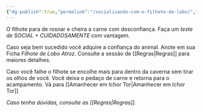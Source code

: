 ```yaml
---
{"dg-publish":true,"permalink":"/socializando-com-o-filhote-de-lobo/","tags":["RPG/livro-jogo/Draegeni/story-points"],"created":"2024-12-18T16:39:50.814-05:00","updated":"2024-12-20T10:40:48.329-05:00"}
---
```



O filhote para de rosnar e cheira a carne com desconfiança. Faça um *teste de SOCIAL + CUIDADOSAMENTE* com vantagem.

Caso seja bem sucedido você adquire a confiança do animal. Anote em sua Ficha *Filhote de Lobo Atroz*. Consulte a sessão de [[Regras\|Regras]] para maiores detalhes.

Caso você falhe o filhote se encolhe mais para dentro da caverna sem tirar os olhos de você. Você deixa o pedaço de carne e retorna para o acampamento. Vá para [[Amanhecer em Ichor Tor\|Amanhecer em Ichor Tor]]

*Caso tenha dúvidas, consulte as [[Regras\|Regras]].*
